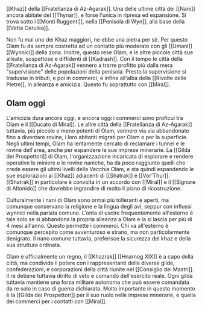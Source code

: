[[Khaz]] della [[Fratellanza di Az-Agarak]]. Una delle ultime città dei [[Nani]] ancora abitate del [[Thynar]], e forse l'unica in ripresa ed espansione.
Si trova sotto i [[Monti Ruggenti]], nella [[Penisola di Wyn]], alla base della [[Vetta Cerulea]].

Non fu mai uno dei Khaz maggiori, ne ebbe una pietra per sè. Per questo Olam fu da sempre costretta ad un contatto più moderato con gli [[Umani]] [[Wynnici]] della zona. Inoltre, questo rese Olam, e le altre piccole città sue alleate, sospettose e diffidenti di [[Kadrash]]. Con il tempo le città della [[Fratellanza di Az-Agarak]] vennero a trarre profitto più dalla mera "supervisione" delle popolazioni della penisola. Presto la supervisione si tradusse in tributi, e poi in commerci, e infine all'alba della [[Rivolte delle Pietre]], in alleanza e amicizia. Questo fu soprattutto con [[Miral]].

## Olam oggi

L'amicizia dura ancora oggi, e ancora oggi i commerci sono proficui tra Olam e il [[Ducato di Miral]]. Le altre città della [[Fratellanza di Az-Agarak]] tuttavia, più piccole e meno potenti di Olam, vennero via via abbandonate fino a diventare rovine, i loro abitanti migrati per Olam o per la superficie. Negli ultimi tempi, Olam ha lentamente cercato di reclamare i tunnel e le rovine dell'area, anche per espandere le sue imprese minerarie. La [[Gilda dei Prospettori]] di Olam, l'organizzazione incaricata di esplorare e rendere operative le miniere e le rovine naniche, ha da poco raggiunto quelli che crede essere gli ultimi livelli della Vecchia Olam, e sta quindi espandendo le sue esplorazioni ai [[Khaz]] adiacenti di [[Shatrak]] e [[Vor'Thur]]. [[Shatrak]] in particolare è convolta in un accordo con [[Miral]] e il [[Signore di Altonido]] che dovrebbe ingrandire di molto il piano di ricostruzione.

Culturalmente i nani di Olam sono ormai più tolleranti e aperti, ma comunque conservano la religione e la lingua degli avi, seppur con influssi wynnici nella parlata comune. L'onta di uscire frequentemente all'esterno è tale solo se si abbandona la propria alleanza a Olam e la si lascia per più di 4 mesi all'anno. Questo permette i commerci. Chi va all'esterno è comunque percepito come avventuroso e strano, ma non particolarmente denigrato. Il nano comune tuttavia, preferisce la sicurezza del khaz e della sua struttura ordinata. 

Olam è ufficialmente un regno, il [[Khazrak]] [[Hnarnog XIX]] è a capo della città, ma condivide il potere con i rappresentanti delle diverse gilde, confederazioni, e corporazioni della città riunite nel [[Consiglio dei Mastri]]. Il re detiene tuttavia diritto di veto e comando dell'esercito reale. Ogni gilda tuttavia mantiene una forza militare autonoma che può essere comandata da re solo in caso di guerra dichiarata. Molto importante in questo momento è la [[Gilda dei Prospettori]] per il suo ruolo nelle imprese minerarie, e quella dei commerci per i contatti con [[Miral]].